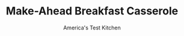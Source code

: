 ---
layout: ../../layouts/MarkdownPostLayout.astro
title: Make-Ahead Breakfast Casserole
author: America's Test Kitchen
pubDate: 2023-03-15
description: "A breakfast casserole is convenient for a crowd, but if its so bland and mushy no one wants to eat it, thats no help for the host."
image_url: https://res.cloudinary.com/hksqkdlah/image/upload/ar_1:1,c_fill,dpr_2.0,f_auto,fl_lossy.progressive.strip_profile,g_faces:auto,q_auto:low,w_344/7720_sfs-breakfast-caserole-17-cco
tags: ["Main Courses","Eggs","Pork","Cheese","Make Ahead","Breakfast & Brunch","Casseroles"]
calories: 5266
protein: 30
carbohydrates: 22
fats: 
fiber: 1
ingredients: ["1 , (14-inch) loaf italian bread (see note), ends trimmed","1 pound, bulk pork sausage","1 , small onion, chopped fine","3 cups, shredded extra-sharp cheddar cheese","12 , large eggs, lightly beaten","4 cups, whole milk","1 1/2 teaspoons, salt","1 teaspoon, pepper","1 tablespoon, hot sauce (see note)"]
serves: 10
time: "2¼ hours, plus 1 hour refrigerating"
instructions: ["TOAST BREAD Adjust oven racks to upper-middle and lower-middle positions and heat oven to 400 degrees. Slice bread in half lengthwise, then slice each half crosswise into ½-inch-thick pieces. Spread bread in single layers on 2 rimmed baking sheets and bake until golden, 15 to 20 minutes, flipping bread and switching and rotating sheets halfway through. Let cool 15 minutes.","BROWN SAUSAGE Cook sausage in large skillet over medium heat until no longer pink, about 5 minutes. Add onion and cook until golden, about 5 minutes.","ASSEMBLE CASSEROLE Grease 13- by 9-inch baking dish. Shingle half of bread in prepared pan so that edges overlap slightly. Top with half of sausage mixture and 1 cup cheese. Repeat with remaining bread, remaining sausage mixture, and remaining cheese.","SOAK AND WEIGHT Whisk eggs, milk, salt, pepper, and hot sauce in large bowl. Pour evenly over casserole. Wrap casserole with plastic and weight according to photos below. Refrigerate for at least 1 hour and up to 24 hrs.","BAKE CASSEROLE Adjust oven rack to middle position and heat oven to 350 degrees. Let casserole stand at room temperature while oven is heating. Remove weights, unwrap casserole, and bake until the edges and center have puffed and top is golden brown, about 1 hour. Let cool 10 minutes. Serve."]
nutrition: ["432 mg Potassium","484 mg Phosphorus","442 mg Calcium","2 mg Iron","43 mg Magnesium","951 mg Sodium","3 mg Zinc","34 g Fat","4 mg Niacin (B3)","11 g Monounsaturated","4 g Polyunsaturated","1 mg Vitamin C","3 µg Vitamin D","305 mg Cholesterol","15 g Saturated","1 g Fiber","51 µg Folic acid","55 µg Folate (food)","6 g Sugars","2 µg Vitamin K","191 g Water","22 g Carbs","143 µg Folate equivalent (total)","30 g Protein","1 mg Vitamin E","1 µg Vitamin B12","257 µg Vitamin A","526 kcal Energy","5266 calories"]
notes: "You can find unsliced loaves of Italian bread in the bakery section of your supermarket. Frank’s RedHot is the test kitchen’s top-rated hot sauce. If using a spicier sauce such as Tabasco, reduce amount to 1½ teaspoons.&nbsp;"
---